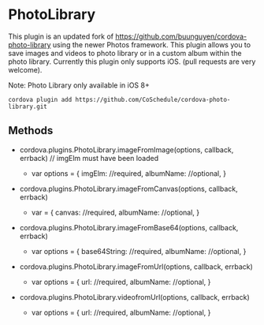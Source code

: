 PhotoLibrary
============

This plugin is an updated fork of https://github.com/buunguyen/cordova-photo-library using the newer Photos framework.
This plugin allows you to save images and videos to photo library or in a custom album within the photo library. Currently this plugin only supports iOS. (pull requests are very welcome).

Note: Photo Library only available in iOS 8+

```
cordova plugin add https://github.com/CoSchedule/cordova-photo-library.git
```

Methods
------

* cordova.plugins.PhotoLibrary.imageFromImage(options, callback, errback) // imgElm  must have been loaded
    * var options = {
        imgElm: //required,
        albumName: //optional,
    }
* cordova.plugins.PhotoLibrary.imageFromCanvas(options, callback, errback)
    * var  = {
        canvas: //required,
        albumName: //optional,
    }
    
* cordova.plugins.PhotoLibrary.imageFromBase64(options, callback, errback)
    * var options = {
        base64String: //required,
        albumName: //optional,
    }
* cordova.plugins.PhotoLibrary.imageFromUrl(options, callback, errback)
    * var options = {
        url: //required,
        albumName: //optional,
    }
* cordova.plugins.PhotoLibrary.videofromUrl(options, callback, errback)
    * var options = {
        url: //required,
        albumName: //optional,
    }
